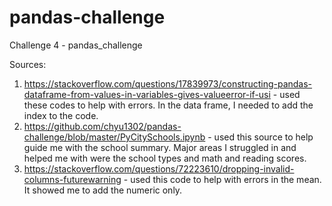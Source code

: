 # pandas-challenge
Challenge 4 - pandas_challenge







Sources:
1. https://stackoverflow.com/questions/17839973/constructing-pandas-dataframe-from-values-in-variables-gives-valueerror-if-usi - used these codes to help with errors.  In the data frame, I needed to add the index to the code. 
2. https://github.com/chyu1302/pandas-challenge/blob/master/PyCitySchools.ipynb - used this source to help guide me with the school summary. Major areas I struggled in and helped me with were the school types and math and reading scores.
3. https://stackoverflow.com/questions/72223610/dropping-invalid-columns-futurewarning - used this code to help with errors in the mean. It showed me to add the numeric only.  

